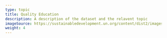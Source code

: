 ```yaml
---
type: topic
title: Quality Education
description: A description of the dataset and the relavent topic
imageSource: https://sustainabledevelopment.un.org/content/dist2/images/E_SDG%20goals_icons-individual-rgb-04.png
weight: 4
---
```


